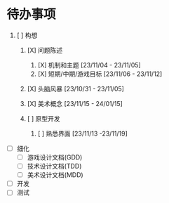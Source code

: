 # 待办事项

1. [ ] 构想
    1. [X] 问题陈述

        1. [X] 机制和主题 [23/11/04 - 23/11/05]
        2. [X] 短期/中期/游戏目标 [23/11/06 - 23/11/12]
    2. [X] 头脑风暴 [23/10/31 - 23/11/05]
    3. [X] 美术概念 [23/11/15 - 24/01/15]
    4. [ ] 原型开发

        1. [ ] 熟悉界面 [23/11/13 -23/11/19]

* [ ] 细化
  * [ ] 游戏设计文档(GDD)
  * [ ] 技术设计文档(TDD)
  * [ ] 美术设计文档(MDD)
* [ ] 开发
* [ ] 测试
